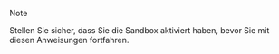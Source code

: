 > [!NOTE]
> Stellen Sie sicher, dass Sie die Sandbox aktiviert haben, bevor Sie mit diesen Anweisungen fortfahren.